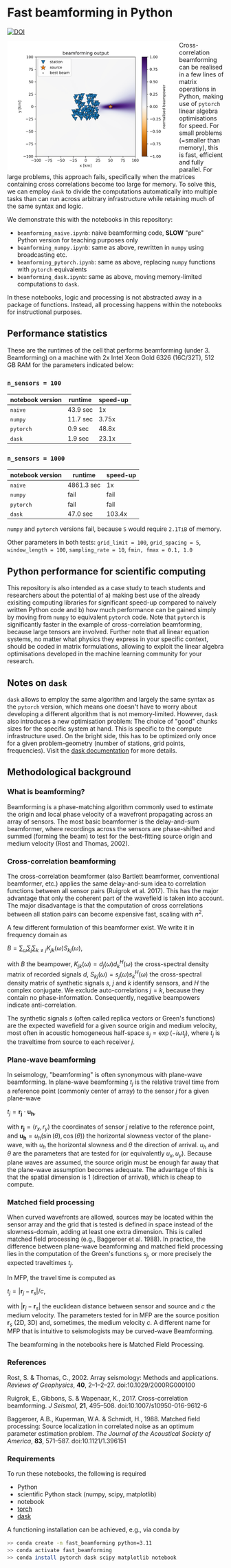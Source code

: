 # Fast beamforming in Python

[![DOI](https://zenodo.org/badge/684053669.svg)](https://zenodo.org/badge/latestdoi/684053669)

<img align="left" src="beampowers.png" width="400px">

Cross-correlation beamforming can be realised in a few lines of matrix operations in Python, making use of `pytorch` linear algebra optimisations for speed. For small problems (=smaller than memory), this is fast, efficient and fully parallel. For large problems, this approach fails, specifically when the matrices containing cross correlations become too large for memory. To solve this, we can employ `dask` to divide the computations automatically into multiple tasks than can run across arbitrary infrastructure while retaining much of the same syntax and logic.

We demonstrate this with the notebooks in this repository:

* `beamforming_naive.ipynb`: naive beamforming code, **SLOW** "pure" Python version for teaching purposes only
* `beamforming_numpy.ipynb`: same as above, rewritten in `numpy` using broadcasting etc.
* `beamforming_pytorch.ipynb`: same as above, replacing `numpy` functions with `pytorch` equivalents
* `beamforming_dask.ipynb`: same as above, moving memory-limited computations to `dask`.

In these notebooks, logic and processing is not abstracted away in a package of functions. Instead, all processing happens within the notebooks for instructional purposes.

## Performance statistics

These are the runtimes of the cell that performs beamforming (under 3. Beamforming) on a machine with 2x Intel Xeon Gold 6326 (16C/32T), 512 GB RAM for the parameters indicated below:

### `n_sensors = 100`

| notebook version | runtime  | speed-up |
| ---------------- | -------- | -------- |
| `naive`          | 43.9 sec | 1x       |
| `numpy`          | 11.7 sec | 3.75x    |
| `pytorch`        | 0.9 sec  | 48.8x    |
| `dask`           | 1.9 sec  | 23.1x    |

### `n_sensors = 1000`


| notebook version | runtime    | speed-up |
| ---------------- | ---------- | -------- |
| `naive`          | 4861.3 sec | 1x       |
| `numpy`          | fail       | fail     |
| `pytorch`        | fail       | fail     |
| `dask`           | 47.0 sec   | 103.4x   |

`numpy` and `pytorch` versions fail, because `S` would require `2.1TiB` of memory.

Other parameters in both tests: `grid_limit = 100`, `grid_spacing = 5`, `window_length = 100`, `sampling_rate = 10`, `fmin, fmax = 0.1, 1.0`

## Python performance for scientific computing

This repository is also intended as a case study to teach students and researchers about the potential of a) making best use of the already exisiting computing libraries for significant speed-up compared to naively written Python code and b) how much performance can be gained simply by moving from `numpy` to equivalent `pytorch` code. Note that `pytorch` is significantly faster in the example of cross-correlation beamforming, because large tensors are involved. Further note that all linear equation systems, no matter what physics they express in your specific context, should be coded in matrix formulations, allowing to exploit the linear algebra optimisations developed in the machine learning community for your research.

## Notes on `dask`

`dask` allows to employ the same algorithm and largely the same syntax as the `pytorch` version, which means one doesn't have to worry about developing a different algorithm that is not memory-limited. However, `dask` also introduces a new optimisation problem: The choice of "good" chunks sizes for the specific system at hand. This is specific to the compute infrastructure used. On the bright side, this has to be optimized only once for a given problem-geometry (number of stations, grid points, frequencies). Visit the [dask documentation](https://docs.dask.org/en/stable/understanding-performance.html) for more details.

## Methodological background

### What is beamforming?

Beamforming is a phase-matching algorithm commonly used to estimate the origin and local phase velocity of a wavefront propagating across an array of sensors. The most basic beamformer is the delay-and-sum beamformer, where recordings across the sensors are phase-shifted and summed (forming the beam) to test for the best-fitting source origin and medium velocity (Rost and Thomas, 2002).

### Cross-correlation beamforming

The cross-correlation beamformer (also Bartlett beamformer, conventional beamformer, etc.) applies the same delay-and-sum idea to correlation functions between all sensor pairs (Ruigrok et al. 2017). This has the major advantage that only the coherent part of the wavefield is taken into account. The major disadvantage is that the computation of cross correlations between all station pairs can become expensive fast, scaling with $n^2$.

A few different formulation of this beamformer exist. We write it in frequency domain as

$B = \sum_\omega \sum_j \sum_{k\neq j} K_{jk}(\omega) S_{kj}(\omega),$

with $B$ the beampower, $K_{jk}(\omega) = d_j(\omega) d^H_k(\omega)$ the cross-spectral density matrix of recorded signals $d$, $S_{kj}(\omega) = s_j(\omega) s^H_k(\omega)$ the cross-spectral density matrix of synthetic signals $s$, $j$ and $k$ identify sensors, and $H$ the complex conjugate. We exclude auto-correlations $j=k$, because they contain no phase-information. Consequently, negative beampowers indicate anti-correlation.

The synthetic signals $s$ (often called replica vectors or Green's functions) are the expected wavefield for a given source origin and medium velocity, most often in acoustic homogeneous half-space $s_j = \exp(-i \omega t_j)$, where $t_j$ is the traveltime from source to each receiver $j$.

### Plane-wave beamforming

In seismology, "beamforming" is often synonymous with plane-wave beamforming. In plane-wave beamforming $t_j$ is the relative travel time from a reference point (commonly center of array) to the sensor $j$ for a given plane-wave

$t_j = \boldsymbol{r_j} \cdot \boldsymbol{u_h}$,

with $\boldsymbol{r_j} = (r_x, r_y)$ the coordinates of sensor $j$ relative to the reference point, and $\boldsymbol{u_h} = u_h(\sin(\theta), \cos(\theta))$ the horizontal slowness vector of the plane-wave, with $u_h$ the horizontal slowness and $\theta$ the direction of arrival. $u_h$ and $\theta$ are the parameters that are tested for (or equivalently $u_x, u_y$). Because plane waves are assumed, the source origin must be enough far away that the plane-wave assumption becomes adequate. The advantage of this is that the spatial dimension is 1 (direction of arrival), which is cheap to compute.

### Matched field processing

When curved wavefronts are allowed, sources may be located within the sensor array and the grid that is tested is defined in space instead of the slowness-domain, adding at least one extra dimension. This is called matched field processing (e.g., Baggeroer et al. 1988). In practice, the difference between plane-wave beamforming and matched field processing lies in the computation of the Green's functions $s_j$, or more precisely the expected traveltimes $t_j$.

In MFP, the travel time is computed as

$t_j = |\boldsymbol{r}_j - \boldsymbol{r}_s| / c$,

with $|\boldsymbol{r}_j - \boldsymbol{r}_s|$ the euclidean distance between sensor and source and $c$ the medium velocity. The parameters tested for in MFP are the source position $\boldsymbol{r}_s$ (2D, 3D) and, sometimes, the medium velocity $c$. A different name for MFP that is intuitive to seismologists may be curved-wave Beamforming.

The beamforming in the notebooks here is Matched Field Processing.

### References

Rost, S. & Thomas, C., 2002. Array seismology: Methods and applications. *Reviews of Geophysics*, **40**, 2–1–2–27. doi:10.1029/2000RG000100

Ruigrok, E., Gibbons, S. & Wapenaar, K., 2017. Cross-correlation beamforming. *J Seismol*, **21**, 495–508. doi:10.1007/s10950-016-9612-6

Baggeroer, A.B., Kuperman, W.A. & Schmidt, H., 1988. Matched field processing: Source localization in correlated noise as an optimum parameter estimation problem. *The Journal of the Acoustical Society of America*, **83**, 571–587. doi:10.1121/1.396151

### Requirements

To run these notebooks, the following is required

* Python
* scientific Python stack (numpy, scipy, matplotlib)
* notebook
* [torch](https://pytorch.org)
* [dask](https://www.dask.org)

A functioning installation can be achieved, e.g., via conda by

```bash
>> conda create -n fast_beamforming python=3.11
>> conda activate fast_beamforming
>> conda install pytorch dask scipy matplotlib notebook
```
